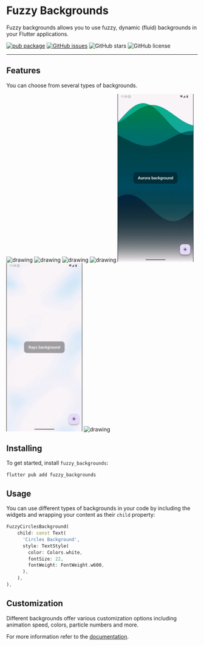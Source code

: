 <!--
This README describes the package. If you publish this package to pub.dev,
this README's contents appear on the landing page for your package.

For information about how to write a good package README, see the guide for
[writing package pages](https://dart.dev/tools/pub/writing-package-pages).

For general information about developing packages, see the Dart guide for
[creating packages](https://dart.dev/guides/libraries/create-packages)
and the Flutter guide for
[developing packages and plugins](https://flutter.dev/to/develop-packages).
-->

# Fuzzy Backgrounds

Fuzzy backgrounds allows you to use fuzzy, dynamic (fluid) backgrounds in your Flutter applications.

[![pub package](https://img.shields.io/pub/v/fuzzy_backgrounds.svg)](https://pub.dev/packages/fuzzy_backgrounds)
[![GitHub issues](https://img.shields.io/github/issues/RayLabz/fuzzy_backgrounds.svg)]()
![GitHub stars](https://img.shields.io/github/stars/RayLabz/fuzzy_backgrounds.svg?style=social&label=Star)
![GitHub license](https://img.shields.io/github/license/RayLabz/fuzzy_backgrounds.svg)

---

## Features

You can choose from several types of backgrounds.

<img src="https://github.com/RayLabz/fuzzy_backgrounds/blob/main/media/gradient-background.gif?raw=true" alt="drawing" width="200"/>
<img src="https://github.com/RayLabz/fuzzy_backgrounds/blob/main/media/fuzzy-circles.gif?raw=true" alt="drawing" width="200"/> 
<img src="https://github.com/RayLabz/fuzzy_backgrounds/blob/main/media/bloomy-orbs.gif?raw=true" alt="drawing" width="200"/>
<img src="https://github.com/RayLabz/fuzzy_backgrounds/blob/main/media/ribbon.gif?raw=true" alt="drawing" width="200"/>
<img src="https://github.com/RayLabz/fuzzy_backgrounds/blob/main/media/aurora.gif?raw=true" alt="drawing" width="200"/>
<img src="https://github.com/RayLabz/fuzzy_backgrounds/blob/main/media/rays-background.gif?raw=true" alt="drawing" width="200"/>
<img src="https://github.com/RayLabz/fuzzy_backgrounds/blob/main/media/flow-fields.gif?raw=true" alt="drawing" width="200"/>

## Installing

To get started, install `fuzzy_backgrounds`:

```shell
flutter pub add fuzzy_backgrounds
```

## Usage

You can use different types of backgrounds in your code by including the widgets
and wrapping your content as their `child` property:

```dart
FuzzyCirclesBackground(
    child: const Text(
      'Circles Background',
      style: TextStyle(
        color: Colors.white,
        fontSize: 22,
        fontWeight: FontWeight.w600,
      ),
    ),
),
```

## Customization

Different backgrounds offer various customization options including animation speed, colors, 
particle numbers and more.

For more information refer to the [documentation](docs/api/index.html).
